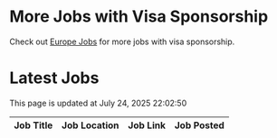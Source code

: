# More Jobs with Visa Sponsorship

Check out [Europe Jobs](https://github.com/sureshparimi/europejobs#latest-jobs) for more jobs with visa sponsorship.

# Latest Jobs

This page is updated at July 24, 2025 22:02:50

| Job Title | Job Location | Job Link | Job Posted |
| --- | --- | --- | --- |
